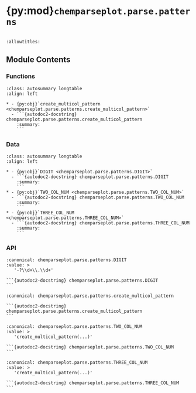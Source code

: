 # {py:mod}`chemparseplot.parse.patterns`

```{py:module} chemparseplot.parse.patterns
```

```{autodoc2-docstring} chemparseplot.parse.patterns
:allowtitles:
```

## Module Contents

### Functions

````{list-table}
:class: autosummary longtable
:align: left

* - {py:obj}`create_multicol_pattern <chemparseplot.parse.patterns.create_multicol_pattern>`
  - ```{autodoc2-docstring} chemparseplot.parse.patterns.create_multicol_pattern
    :summary:
    ```
````

### Data

````{list-table}
:class: autosummary longtable
:align: left

* - {py:obj}`DIGIT <chemparseplot.parse.patterns.DIGIT>`
  - ```{autodoc2-docstring} chemparseplot.parse.patterns.DIGIT
    :summary:
    ```
* - {py:obj}`TWO_COL_NUM <chemparseplot.parse.patterns.TWO_COL_NUM>`
  - ```{autodoc2-docstring} chemparseplot.parse.patterns.TWO_COL_NUM
    :summary:
    ```
* - {py:obj}`THREE_COL_NUM <chemparseplot.parse.patterns.THREE_COL_NUM>`
  - ```{autodoc2-docstring} chemparseplot.parse.patterns.THREE_COL_NUM
    :summary:
    ```
````

### API

````{py:data} DIGIT
:canonical: chemparseplot.parse.patterns.DIGIT
:value: >
   '-?\\d+\\.\\d+'

```{autodoc2-docstring} chemparseplot.parse.patterns.DIGIT
```

````

````{py:function} create_multicol_pattern(num_cols, pname='multicolnum')
:canonical: chemparseplot.parse.patterns.create_multicol_pattern

```{autodoc2-docstring} chemparseplot.parse.patterns.create_multicol_pattern
```
````

````{py:data} TWO_COL_NUM
:canonical: chemparseplot.parse.patterns.TWO_COL_NUM
:value: >
   'create_multicol_pattern(...)'

```{autodoc2-docstring} chemparseplot.parse.patterns.TWO_COL_NUM
```

````

````{py:data} THREE_COL_NUM
:canonical: chemparseplot.parse.patterns.THREE_COL_NUM
:value: >
   'create_multicol_pattern(...)'

```{autodoc2-docstring} chemparseplot.parse.patterns.THREE_COL_NUM
```

````
